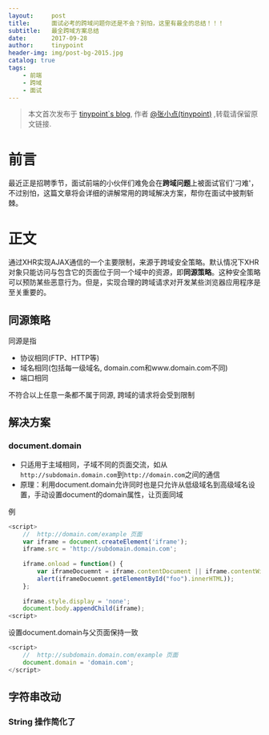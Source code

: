 ```yaml
---
layout:     post
title:      面试必考的跨域问题你还是不会？别怕，这里有最全的总结！！！
subtitle:   最全跨域方案总结
date:       2017-09-28
author:     tinypoint
header-img: img/post-bg-2015.jpg
catalog: true
tags:
    - 前端
    - 跨域
    - 面试
---
```

> 本文首次发布于 [tinypoint\`s blog](http://tinypoint.github.io), 作者 [@张小点(tinypoint)](http://github.com/tinypoint) ,转载请保留原文链接.

# 前言

最近正是招聘季节，面试前端的小伙伴们难免会在**跨域问题**上被面试官们'刁难'，不过别怕，这篇文章将会详细的讲解常用的跨域解决方案，帮你在面试中披荆斩棘。

# 正文

通过XHR实现AJAX通信的一个主要限制，来源于跨域安全策略。默认情况下XHR对象只能访问与包含它的页面位于同一个域中的资源，即**同源策略**。这种安全策略可以预防某些恶意行为。但是，实现合理的跨域请求对开发某些浏览器应用程序是至关重要的。

## 同源策略

同源是指
- 协议相同(FTP、HTTP等)
- 域名相同(包括每一级域名, domain.com和www.domain.com不同)
- 端口相同

不符合以上任意一条都不属于同源, 跨域的请求将会受到限制

## 解决方案

### document.domain

- 只适用于主域相同，子域不同的页面交流，如从`http://subdomain.domain.com`到`http://domain.com`之间的通信
- 原理：利用document.domain允许同时也是只允许从低级域名到高级域名设置，手动设置document的domain属性，让页面同域

例

```javascript
<script>
    //  http://domain.com/example 页面
    var iframe = document.createElement('iframe');
    iframe.src = 'http://subdomain.domain.com';
    
    iframe.onload = function() {
        var iframeDocuemnt = iframe.contentDocument || iframe.contentWindow.document;
        alert(iframeDocuemnt.getElementById("foo").innerHTML));
    };
    
    iframe.style.display = 'none';
    document.body.appendChild(iframe);
<script>
```
设置document.domain与父页面保持一致
```javascript
<script>
    //  http://subdomain.domain.com/example 页面
    document.domain = 'domain.com';
</script>
```
## 字符串改动


### String 操作简化了
